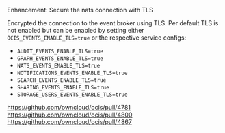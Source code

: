 Enhancement: Secure the nats connection with TLS

Encrypted the connection to the event broker using TLS.
Per default TLS is not enabled but can be enabled by setting either `OCIS_EVENTS_ENABLE_TLS=true` or the respective service configs:

- `AUDIT_EVENTS_ENABLE_TLS=true`
- `GRAPH_EVENTS_ENABLE_TLS=true`
- `NATS_EVENTS_ENABLE_TLS=true`
- `NOTIFICATIONS_EVENTS_ENABLE_TLS=true`
- `SEARCH_EVENTS_ENABLE_TLS=true`
- `SHARING_EVENTS_ENABLE_TLS=true`
- `STORAGE_USERS_EVENTS_ENABLE_TLS=true`

https://github.com/owncloud/ocis/pull/4781
https://github.com/owncloud/ocis/pull/4800
https://github.com/owncloud/ocis/pull/4867

